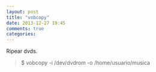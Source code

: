 ```yaml
---
layout: post
title: "vobcopy"
date: 2013-12-27 19:45
comments: true
categories: 
---
```

Ripear dvds.

>$ vobcopy -i /dev/dvdrom -o /home/usuario/musica 

